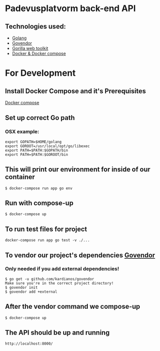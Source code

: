# Padevusplatvorm back-end API
## Technologies used:
* [Golang](https://golang.org/)
* [Govendor](https://github.com/kardianos/govendor)
* [Gorilla web toolkit](http://www.gorillatoolkit.org/)
* [Docker & Docker compose](https://www.docker.com/)

# For Development
## Install Docker Compose and it's Prerequisites
[Docker compose](https://docs.docker.com/compose/install/)
## Set up correct Go path
### OSX example:
    export GOPATH=$HOME/golang
    export GOROOT=/usr/local/opt/go/libexec
    export PATH=$PATH:$GOPATH/bin
    export PATH=$PATH:$GOROOT/bin

## This will print our environment for inside of our container
    $ docker-compose run app go env

## Run with compose-up
    $ docker-compose up

## To run test files for project
    docker-compose run app go test -v ./...

## To vendor our project's dependencies [Govendor](https://github.com/kardianos/govendor)
### Only needed if you add external dependencies!
    $ go get -u github.com/kardianos/govendor
    Make sure you're in the correct project directory!
    $ govendor init
    $ govendor add +external

## After the vendor command we compose-up
    $ docker-compose up

## The API should be up and running
    http://localhost:8000/